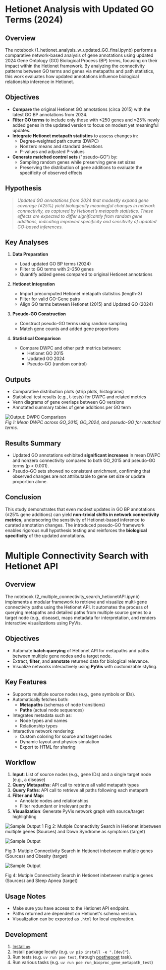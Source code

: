 
# Hetionet Analysis with Updated GO Terms (2024)

## Overview

The notebook (1_hetionet_analysis_w_updated_GO_final.ipynb) performs a comparative network-based analysis of gene annotations using updated 2024 Gene Ontology (GO) Biological Process (BP) terms, focusing on their impact within the Hetionet framework. By analyzing the connectivity patterns between GO terms and genes via metapaths and path statistics, this work evaluates how updated annotations influence biological relationship inference in Hetionet.

## Objectives

- **Compare** the original Hetionet GO annotations (circa 2015) with the latest GO BP annotations from 2024.
- **Filter GO terms** to include only those with ≤250 genes and ≤25% newly added genes in the updated version to focus on modest yet meaningful updates.
- **Integrate Hetionet metapath statistics** to assess changes in:
  - Degree-weighted path counts (DWPC)
  - Nonzero means and standard deviations
  - P-values and adjusted P-values
- **Generate matched control sets** ("pseudo-GO") by:
  - Sampling random genes while preserving gene set sizes
  - Preserving the distribution of gene additions to evaluate the specificity of observed effects

## Hypothesis

> *Updated GO annotations from 2024 that modestly expand gene coverage (≤25%) yield biologically meaningful changes in network connectivity, as captured by Hetionet’s metapath statistics. These effects are expected to differ significantly from random gene additions, indicating improved specificity and sensitivity of updated GO-based inferences.*

## Key Analyses

1. **Data Preparation**
   - Load updated GO BP terms (2024)
   - Filter to GO terms with 2–250 genes
   - Quantify added genes compared to original Hetionet annotations

2. **Hetionet Integration**
   - Import precomputed Hetionet metapath statistics (length-3)
   - Filter for valid GO-Gene pairs
   - Align GO terms between Hetionet (2015) and Updated GO (2024)

3. **Pseudo-GO Construction**
   - Construct pseudo-GO terms using random sampling
   - Match gene counts and added gene proportions

4. **Statistical Comparison**
   - Compare DWPC and other path metrics between:
     - Hetionet GO 2015
     - Updated GO 2024
     - Pseudo-GO (random control)

## Outputs

- Comparative distribution plots (strip plots, histograms)
- Statistical test results (e.g., t-tests) for DWPC and related metrics
- Venn diagrams of gene overlaps between GO versions
- Annotated summary tables of gene additions per GO term

![Output: DWPC Comparison](output/threeway_comparison_plot_mean_dwpc.jpeg)  
*Fig 1: Mean DWPC across GO_2015, GO_2024, and pseudo-GO for matched terms.*


## Results Summary

- Updated GO annotations exhibited **significant increases** in mean DWPC and nonzero connectivity compared to both GO_2015 and pseudo-GO terms (p < 0.001).
- Pseudo-GO sets showed no consistent enrichment, confirming that observed changes are not attributable to gene set size or update proportion alone.


## Conclusion

This study demonstrates that even modest updates in GO BP annotations (≤25% gene additions) can yield **non-trivial shifts in network connectivity metrics**, underscoring the sensitivity of Hetionet-based inference to curated annotation changes. The introduced pseudo-GO framework enables rigorous null hypothesis testing and reinforces the **biological specificity** of the updated annotations.


# Multiple Connectivity Search with Hetionet API

## Overview

The notebook (2_multiple_connectivity_search_hetionetAPI.ipynb) implements a modular framework to retrieve and visualize multi-gene connectivity paths using the Hetionet API. It automates the process of querying metapaths and detailed paths from multiple source genes to a target node (e.g., disease), maps metadata for interpretation, and renders interactive visualizations using PyVis.

## Objectives

- Automate **batch querying** of Hetionet API for metapaths and paths between multiple gene nodes and a target node.
- Extract, **filter**, and **annotate** returned data for biological relevance.
- Visualize networks interactively using **PyVis** with customizable styling.

## Key Features

- Supports multiple source nodes (e.g., gene symbols or IDs).
- Automatically fetches both:
  - **Metapaths** (schemas of node transitions)
  - **Paths** (actual node sequences)
- Integrates metadata such as:
  - Node types and names
  - Relationship types
- Interactive network rendering:
  - Custom coloring for source and target nodes
  - Dynamic layout and physics simulation
  - Export to HTML for sharing

## Workflow

1. **Input**: List of source nodes (e.g., gene IDs) and a single target node (e.g., a disease)
2. **Query Metapaths**: API call to retrieve all valid metapath types
3. **Query Paths**: API call to retrieve all paths following each metapath
4. **Filter and Map**:
   - Annotate nodes and relationships
   - Filter redundant or irrelevant paths
5. **Visualization**: Generate PyVis network graph with source/target highlighting

![Sample Output 1](output/hetionet_multiple_connec_search_down_syndrome.png)
Fig 2: Mutiple Connectivity Search in Hetionet inbetween multiple genes (Sources) and Down Syndrome as symptoms (target)


![Sample Output](output/hetionet_multiple_connec_search_obesity.png)

Fig 3: Mutiple Connectivity Search in Hetionet inbetween multiple genes (Sources) and Obesity (target)

![Sample Output](output/hetionet_multiple_connec_search.png)

Fig 4: Mutiple Connectivity Search in Hetionet inbetween multiple genes (Sources) and Sleep Apnea (target)



## Usage Notes

- Make sure you have access to the Hetionet API endpoint.
- Paths returned are dependent on Hetionet's schema version.
- Visualization can be exported as `.html` for local exploration.



## Development

1. [Install `uv`](https://docs.astral.sh/uv/getting-started/installation/).
1. Install package locally (e.g. `uv pip install -e ".[dev]"`).
1. Run tests (e.g. `uv run poe test`, through [poethepoet](https://poethepoet.natn.io/index.html) task).
1. Run various tasks (e.g. `uv run poe run_bioproc_gene_metapath_test`)

